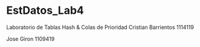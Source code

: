 # EstDatos_Lab4
Laboratorio de Tablas Hash &amp; Colas de Prioridad
Cristian Barrientos 1114119


Jose Giron 1109419
